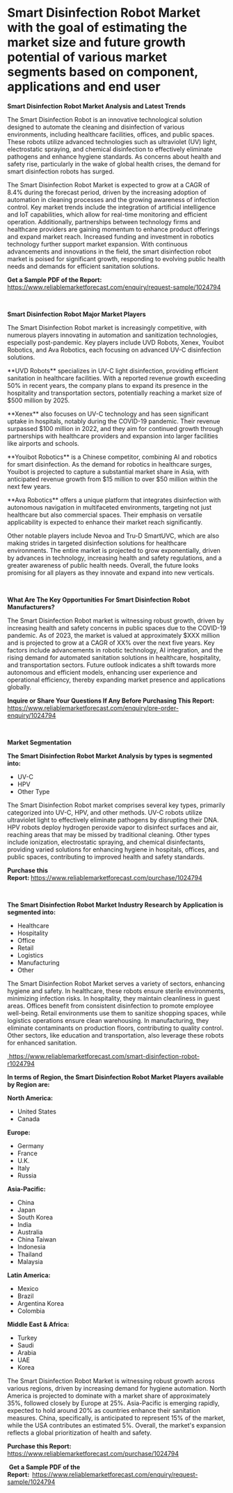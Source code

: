<p><h1>Smart Disinfection Robot Market with the goal of estimating the market size and future growth potential of various market segments based on component, applications and end user</h1></p><p><strong>Smart Disinfection Robot Market Analysis and Latest Trends</strong></p>
<p><p>The Smart Disinfection Robot is an innovative technological solution designed to automate the cleaning and disinfection of various environments, including healthcare facilities, offices, and public spaces. These robots utilize advanced technologies such as ultraviolet (UV) light, electrostatic spraying, and chemical disinfection to effectively eliminate pathogens and enhance hygiene standards. As concerns about health and safety rise, particularly in the wake of global health crises, the demand for smart disinfection robots has surged.</p><p>The Smart Disinfection Robot Market is expected to grow at a CAGR of 8.4% during the forecast period, driven by the increasing adoption of automation in cleaning processes and the growing awareness of infection control. Key market trends include the integration of artificial intelligence and IoT capabilities, which allow for real-time monitoring and efficient operation. Additionally, partnerships between technology firms and healthcare providers are gaining momentum to enhance product offerings and expand market reach. Increased funding and investment in robotics technology further support market expansion. With continuous advancements and innovations in the field, the smart disinfection robot market is poised for significant growth, responding to evolving public health needs and demands for efficient sanitation solutions.</p></p>
<p><strong>Get a Sample PDF of the Report:&nbsp;</strong> <a href="https://www.reliablemarketforecast.com/enquiry/request-sample/1024794?utm_campaign=3263&utm_medium=2&utm_source=Github&utm_content=ia&utm_term=18042025&utm_id=smart-disinfection-robot">https://www.reliablemarketforecast.com/enquiry/request-sample/1024794</a></p>
<p>&nbsp;</p>
<p><strong>Smart Disinfection Robot Major Market Players</strong></p>
<p><p>The Smart Disinfection Robot market is increasingly competitive, with numerous players innovating in automation and sanitization technologies, especially post-pandemic. Key players include UVD Robots, Xenex, Youibot Robotics, and Ava Robotics, each focusing on advanced UV-C disinfection solutions.</p><p>**UVD Robots** specializes in UV-C light disinfection, providing efficient sanitation in healthcare facilities. With a reported revenue growth exceeding 50% in recent years, the company plans to expand its presence in the hospitality and transportation sectors, potentially reaching a market size of $500 million by 2025.</p><p>**Xenex** also focuses on UV-C technology and has seen significant uptake in hospitals, notably during the COVID-19 pandemic. Their revenue surpassed $100 million in 2022, and they aim for continued growth through partnerships with healthcare providers and expansion into larger facilities like airports and schools.</p><p>**Youibot Robotics** is a Chinese competitor, combining AI and robotics for smart disinfection. As the demand for robotics in healthcare surges, Youibot is projected to capture a substantial market share in Asia, with anticipated revenue growth from $15 million to over $50 million within the next few years.</p><p>**Ava Robotics** offers a unique platform that integrates disinfection with autonomous navigation in multifaceted environments, targeting not just healthcare but also commercial spaces. Their emphasis on versatile applicability is expected to enhance their market reach significantly.</p><p>Other notable players include Nevoa and Tru-D SmartUVC, which are also making strides in targeted disinfection solutions for healthcare environments. The entire market is projected to grow exponentially, driven by advances in technology, increasing health and safety regulations, and a greater awareness of public health needs. Overall, the future looks promising for all players as they innovate and expand into new verticals.</p></p>
<p>&nbsp;</p>
<p><strong>What Are The Key Opportunities For Smart Disinfection Robot Manufacturers?</strong></p>
<p><p>The Smart Disinfection Robot market is witnessing robust growth, driven by increasing health and safety concerns in public spaces due to the COVID-19 pandemic. As of 2023, the market is valued at approximately $XXX million and is projected to grow at a CAGR of XX% over the next five years. Key factors include advancements in robotic technology, AI integration, and the rising demand for automated sanitation solutions in healthcare, hospitality, and transportation sectors. Future outlook indicates a shift towards more autonomous and efficient models, enhancing user experience and operational efficiency, thereby expanding market presence and applications globally.</p></p>
<p><strong>Inquire or Share Your Questions If Any Before Purchasing This Report:</strong> <a href="https://www.reliablemarketforecast.com/enquiry/pre-order-enquiry/1024794?utm_campaign=3263&utm_medium=2&utm_source=Github&utm_content=ia&utm_term=18042025&utm_id=smart-disinfection-robot">https://www.reliablemarketforecast.com/enquiry/pre-order-enquiry/1024794</a></p>
<p>&nbsp;</p>
<p><strong>Market Segmentation</strong></p>
<p><strong>The Smart Disinfection Robot Market Analysis by types is segmented into:</strong></p>
<p><ul><li>UV-C</li><li>HPV</li><li>Other Type</li></ul></p>
<p><p>The Smart Disinfection Robot market comprises several key types, primarily categorized into UV-C, HPV, and other methods. UV-C robots utilize ultraviolet light to effectively eliminate pathogens by disrupting their DNA. HPV robots deploy hydrogen peroxide vapor to disinfect surfaces and air, reaching areas that may be missed by traditional cleaning. Other types include ionization, electrostatic spraying, and chemical disinfectants, providing varied solutions for enhancing hygiene in hospitals, offices, and public spaces, contributing to improved health and safety standards.</p></p>
<p><strong>Purchase this Report:&nbsp;</strong><a href="https://www.reliablemarketforecast.com/purchase/1024794?utm_campaign=3263&utm_medium=2&utm_source=Github&utm_content=ia&utm_term=18042025&utm_id=smart-disinfection-robot">https://www.reliablemarketforecast.com/purchase/1024794</a></p>
<p>&nbsp;</p>
<p><strong>The Smart Disinfection Robot Market Industry Research by Application is segmented into:</strong></p>
<p><ul><li>Healthcare</li><li>Hospitality</li><li>Office</li><li>Retail</li><li>Logistics</li><li>Manufacturing</li><li>Other</li></ul></p>
<p><p>The Smart Disinfection Robot Market serves a variety of sectors, enhancing hygiene and safety. In healthcare, these robots ensure sterile environments, minimizing infection risks. In hospitality, they maintain cleanliness in guest areas. Offices benefit from consistent disinfection to promote employee well-being. Retail environments use them to sanitize shopping spaces, while logistics operations ensure clean warehousing. In manufacturing, they eliminate contaminants on production floors, contributing to quality control. Other sectors, like education and transportation, also leverage these robots for enhanced sanitation.</p></p>
<p><a href="https://www.reliablemarketforecast.com/smart-disinfection-robot-r1024794?utm_campaign=3263&utm_medium=2&utm_source=Github&utm_content=ia&utm_term=18042025&utm_id=smart-disinfection-robot">&nbsp;https://www.reliablemarketforecast.com/smart-disinfection-robot-r1024794</a></p>
<p><strong>In terms of Region, the Smart Disinfection Robot Market Players available by Region are:</strong></p>
<p>
    <p> <strong> North America: </strong>
        <ul>
            <li>United States</li>
            <li>Canada</li>
        </ul>
        </p> 
    <p> <strong> Europe: </strong>
        <ul>
            <li>Germany</li>
            <li>France</li>
            <li>U.K.</li>
            <li>Italy</li>
            <li>Russia</li>
        </ul>
        </p> 
    <p> <strong> Asia-Pacific: </strong>
        <ul>
            <li>China</li>
            <li>Japan</li>
            <li>South Korea</li>
            <li>India</li>
            <li>Australia</li>
            <li>China Taiwan</li>
            <li>Indonesia</li>
            <li>Thailand</li>
            <li>Malaysia</li>
        </ul>
        </p> 
    <p> <strong> Latin America: </strong>
        <ul>
            <li>Mexico</li>
            <li>Brazil</li>
            <li>Argentina Korea</li>
            <li>Colombia</li>
        </ul>
        </p> 
    <p> <strong> Middle East & Africa: </strong>
        <ul>
            <li>Turkey</li>
            <li>Saudi</li>
            <li>Arabia</li>
            <li>UAE</li>
            <li>Korea</li>
        </ul>
    </p>
    </p>
<p><p>The Smart Disinfection Robot Market is witnessing robust growth across various regions, driven by increasing demand for hygiene automation. North America is projected to dominate with a market share of approximately 35%, followed closely by Europe at 25%. Asia-Pacific is emerging rapidly, expected to hold around 20% as countries enhance their sanitation measures. China, specifically, is anticipated to represent 15% of the market, while the USA contributes an estimated 5%. Overall, the market's expansion reflects a global prioritization of health and safety.</p></p>
<p><strong>Purchase this Report: </strong><a href="https://www.reliablemarketforecast.com/purchase/1024794?utm_campaign=3263&utm_medium=2&utm_source=Github&utm_content=ia&utm_term=18042025&utm_id=smart-disinfection-robot">https://www.reliablemarketforecast.com/purchase/1024794</a></p>
<p>&nbsp;<strong>Get a Sample PDF of the Report:&nbsp;&nbsp;</strong><a href="https://www.reliablemarketforecast.com/enquiry/request-sample/1024794?utm_campaign=3263&utm_medium=2&utm_source=Github&utm_content=ia&utm_term=18042025&utm_id=smart-disinfection-robot">https://www.reliablemarketforecast.com/enquiry/request-sample/1024794</a></p>
<p><strong></strong></p>
<p><p></p><p></p><p></p></p>